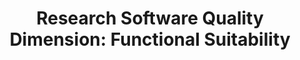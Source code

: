 ---
title: "Research Software Quality Dimension: Functional Suitability"
page_id: dimension-functional-suitability.md
---